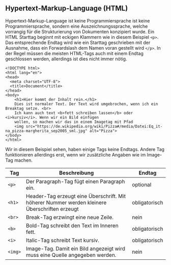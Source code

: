 ## Hypertext-Markup-Language (HTML)

Hypertext-Markup-Language ist keine Programmiersprache ist keine Programmiersprache, sondern eine Auszeichnungssprache, welche vorrangig für die Strukturierung von Dokumenten konzipiert wurde. Ein HTML Starttag beginnt mit eckigen Klammern wie in diesem Beispiel `<p>`. Das entsprechende Endtag wird wie ein Starttag geschrieben mit der Ausnahme, dass ein Forwardslash dem Namen voran gestellt wird `</p>`. In der Regel müssen die meisten HTML-Tags auch mit einem Endtag geschlossen werden, allerdings ist dies nicht immer nötig. 

    
    <!DOCTYPE html>
    <html lang="en">
    <head>
      <meta charset="UTF-8">
      <title>Document</title>
    </head>
    <body>
        <h1>Hier kommt der Inhalt rein.</h1>
        Dies ist normaler Text. Der Text wird umgebrochen, wenn ich ein Breaktag setze. <br>
        Ich kann auch text <b>fett schreiben lassen</b> oder <i>kursiv</i>. Wenn wir ein Bild einfügen 
        wollen, so machen wir das in einem Imagetag mit Pfad 
        <img src="https://de.wikipedia.org/wiki/Pizza#/media/Datei:Eq_it-na_pizza-margherita_sep2005_sml.jpg" alt="Pizza"> 
    </body>
    </html>
  
  Wir in diesem Beispiel sehen, haben einige Tags keine Endtags. Andere Tag funktionieren allerdings erst, wenn wir zusätzliche Angaben wie im Image-Tag machen.

  | Tag       | Beschreibung                                                                                   | Endtag      |
  |-----------|------------------------------------------------------------------------------------------------|-------------|
  |`<p>`      | Der Paragraph-Tag fügt einen Paragraph ein.                                                    |optional     |
  |`<h1>`     | Header-Tag erzeugt eine Überschrift. Mit höherer Nummer werden kleinere Überschriften erzeugt  |obligatorisch|
  |`<br>`     | Break-Tag erzwingt eine neue Zeile.                                                            |nein         |
  |`<b>`      | Bold-Tag schreibt den Text im Inneren fett.                                                    |obligatorisch|
  |`<i>`      | Italic-Tag schreibt Text kursiv.                                                               |obligatorisch|
  |`<img>`    | Image-Tag. Damit ein Bild angezeigt wird muss eine Quelle angegeben werden.                    |nein         |

